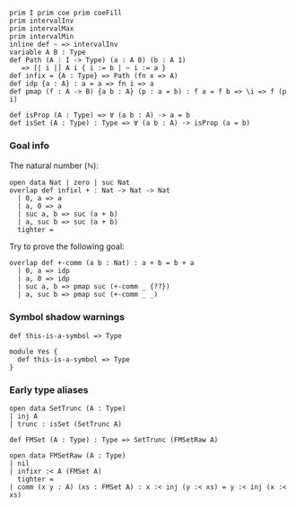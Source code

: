 ```aya-hidden
prim I prim coe prim coeFill
prim intervalInv
prim intervalMax
prim intervalMin
inline def ~ => intervalInv
variable A B : Type
def Path (A : I -> Type) (a : A 0) (b : A 1)
   => [| i |] A i { i := b | ~ i := a }
def infix = {A : Type} => Path (fn x => A)
def idp {a : A} : a = a => fn i => a
def pmap (f : A -> B) {a b : A} (p : a = b) : f a = f b => \i => f (p i)

def isProp (A : Type) => ∀ (a b : A) -> a = b
def isSet (A : Type) : Type => ∀ (a b : A) -> isProp (a = b)
```

### Goal info

The natural number ($\mathbb{N}$):

```aya
open data Nat | zero | suc Nat
overlap def infixl + : Nat -> Nat -> Nat
  | 0, a => a
  | a, 0 => a
  | suc a, b => suc (a + b)
  | a, suc b => suc (a + b)
  tighter =
```

Try to prove the following goal:

```aya
overlap def +-comm (a b : Nat) : a + b = b + a
  | 0, a => idp
  | a, 0 => idp
  | suc a, b => pmap suc (+-comm _ {??})
  | a, suc b => pmap suc (+-comm _ _)
```

### Symbol shadow warnings

```aya
def this-is-a-symbol => Type

module Yes {
  def this-is-a-symbol => Type
}
```

### Early type aliases

```aya
open data SetTrunc (A : Type)
| inj A
| trunc : isSet (SetTrunc A)
```

```aya
def FMSet (A : Type) : Type => SetTrunc (FMSetRaw A)
```

```aya
open data FMSetRaw (A : Type)
| nil
| infixr :< A (FMSet A)
  tighter =
| comm (x y : A) (xs : FMSet A) : x :< inj (y :< xs) = y :< inj (x :< xs)
```
